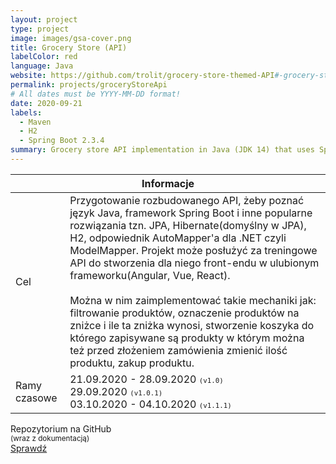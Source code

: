 ```yaml
---
layout: project
type: project
image: images/gsa-cover.png
title: Grocery Store (API)
labelColor: red
language: Java
website: https://github.com/trolit/grocery-store-themed-API#-grocery-store-api-v122
permalink: projects/groceryStoreApi
# All dates must be YYYY-MM-DD format!
date: 2020-09-21
labels:
  - Maven
  - H2
  - Spring Boot 2.3.4
summary: Grocery store API implementation in Java (JDK 14) that uses Spring Boot, JPA, Hibernate, Querydsl.
---
```


<table class="ui celled striped tablet stackable table">
  <thead>
    <tr><th colspan="3">
      Informacje
    </th>
  </tr></thead>
  <tbody>
    <tr>
      <td>
        <i class="info circle icon"></i> Cel
      </td>
      <td class="justify-text font-balooChettan2">Przygotowanie rozbudowanego API, żeby poznać język Java, framework Spring Boot i inne popularne rozwiązania tzn. JPA, Hibernate(domyślny w JPA), H2, odpowiednik AutoMapper'a dla .NET czyli ModelMapper. Projekt może posłużyć za treningowe API do stworzenia dla niego front-endu w ulubionym frameworku(Angular, Vue, React). <br/><br/>Można w nim zaimplementować takie mechaniki jak: filtrowanie produktów, oznaczenie produktów na zniżce i ile ta zniżka wynosi, stworzenie koszyka do którego zapisywane są produkty w którym można też przed złożeniem zamówienia zmienić ilość produktu, zakup produktu.</td>
    </tr>
    <tr>
      <td class="collapsing">
        <i class="clock icon"></i> Ramy czasowe
      </td>
      <td class="font-balooChettan2">
      21.09.2020 - 28.09.2020 <small><kbd>(v1.0)</kbd></small><br/>
      29.09.2020 <small><kbd>(v1.0.1)</kbd></small><br/>
      03.10.2020 - 04.10.2020 <small><kbd>(v1.1.1)</kbd></small>
      </td>
    </tr>
  </tbody>
</table>

<div class="ui placeholder segment">
  <div class="ui icon header font-balooChettan2">
    <i class="github icon"></i>
    Repozytorium na GitHub <br/><small>(wraz z dokumentacją)</small>
  </div>
  <a href="https://github.com/trolit/grocery-store-themed-API" target="_blank" style="margin-top: 2%;">
    <div class="ui animated java button" onclick="this.blur();" tabindex="0">
      <div class="visible content font-balooChettan2">Sprawdź</div>
      <div class="hidden content">
        <i class="right arrow icon"></i>
      </div>
    </div>
  </a>
</div>

